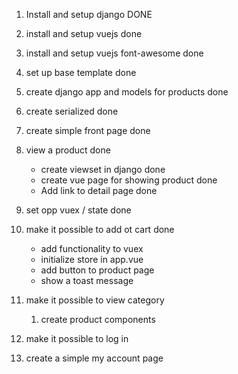 1. Install and setup django DONE 

2. install and setup vuejs done

3. install and setup vuejs font-awesome done

4. set up base template done    

5. create django app and models for products done

6. create serialized  done

7. create simple front page  done

8. view a product done
    * create viewset in django done 
    * create vue page for showing product done
    * Add link to detail page done

9. set opp vuex / state done

10. make it possible to add ot cart done
    * add functionality to vuex
    * initialize store in app.vue
    * add button to product page
    * show a toast message

11. make it possible to view category 
    1. create product components

12. make it possible to log in

13. create a simple my account page
